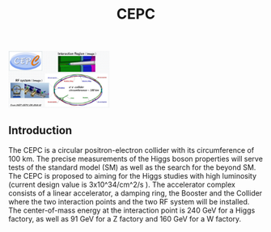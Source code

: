 ﻿---
title: CEPC
---

<img src="/images/cepc_acc.jpg" width="200"/>

## Introduction
 The CEPC is a circular positron-electron collider with its circumference of 100 km. The precise measurements of the Higgs boson properties will serve tests of the standard model (SM) as well as the search for the beyond SM.
The CEPC is proposed to aiming for the Higgs studies with high luminosity (current design value is 3x10^34/cm^2/s ).   The accelerator complex consists of a linear accelerator, a damping ring, the Booster and the Collider where the two interaction points and the two RF system will be installed. The center-of-mass energy at the interaction point is 240 GeV for a Higgs factory, as well as 91 GeV for a Z factory and 160 GeV for a W factory.  
